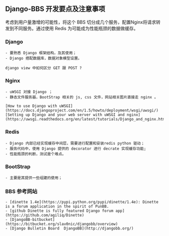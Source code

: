 
## Django-BBS 开发要点及注意事项

考虑到用户量激增的可能性，将这个 BBS 切分成几个服务，配置Nginx将请求转发到不同服务。通过使⽤ Redis 为可能成为性能瓶颈的数据做缓存。

### Django

    - 要熟悉 Django 框架结构，及其使用；
    - Django 搭配数据库，数据对象模型设置。

    django view 中如何区分 GET 跟 POST ?

### Nginx

    - uWSGI 对接 Django ；
    - 静态文件服务器，BootStrap 相关的 js, css 文件，网站相关图片直接走 nginx 。

    [How to use Django with uWSGI](https://docs.djangoproject.com/en/1.5/howto/deployment/wsgi/uwsgi/)
    [Setting up Django and your web server with uWSGI and nginx](https://uwsgi.readthedocs.org/en/latest/tutorials/Django_and_nginx.html)

### Redis

    - Django 内部已经实现缓存中间层，需要进行配置和安装redis python 驱动；
    - 服务代码中，使用 Django 提供的 decorator 进行 decrate 实现缓存功能;
    - 性能瓶颈的判断，测试是个难点。

### BootStrap
    
    - 主要是其提供一些组建的使用；

### BBS 参考网站

    - [dinette 1.4e](https://pypi.python.org/pypi/dinette/1.4e): Dinette is a forum application in the spirit of PunBB.
    - [github Dinette is fully featured Django forum app](https://github.com/agiliq/Dinette)
    - [DjangoBB-bitbucket](https://bitbucket.org/slav0nic/djangobb/overview)
    - [Django Bulletin Board  DjangoBB](http://djangobb.org/)

